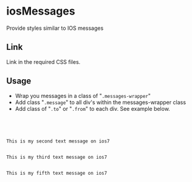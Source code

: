 # iosMessages
Provide styles similar to IOS messages

<h2>Link</h2>

<p> Link in the required CSS files. </p>

<h2>Usage</h2>

<ul>
	<li>Wrap you messages in a class of "<code>.messages-wrapper</code>"</li>
	<li>Add class "<code>.message</code>" to all div's within the messages-wrapper class </li>
	<li>Add class of "<code>.to</code>" or "<code>.from</code>" to each div.  See example below.</li>
</ul>

<code>
	<div class="messages-wrapper">
        <div class="message from">This is my second text message on ios7</div>
        <div class="message from">This is my third text message on ios7</div>
        <div class="message to">This is my fifth text message on ios7</div>
    </div>
</code>